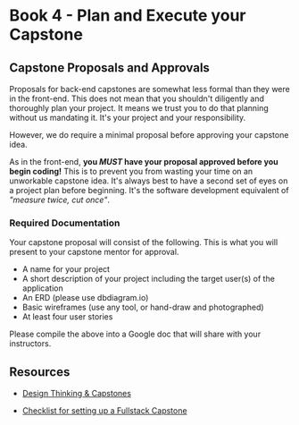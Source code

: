 # Book 4 - Plan and Execute your Capstone

## Capstone Proposals and Approvals

Proposals for back-end capstones are somewhat less formal than they were in the front-end. This does not mean that you shouldn't diligently and thoroughly plan your project. It means we trust you to do that planning without us mandating it. It's your project and your responsibility.

However, we do require a minimal proposal before approving your capstone idea.

As in the front-end, **you _MUST_ have your proposal approved before you begin coding!** This is to prevent you from wasting your time on an unworkable capstone idea. It's always best to have a second set of eyes on a project plan before beginning. It's the software development equivalent of _"measure twice, cut once"_.

### Required Documentation

Your capstone proposal will consist of the following. This is what you will present to your capstone mentor for approval.

* A name for your project
* A short description of your project including the target user(s) of the application
* An ERD (please use dbdiagram.io)
* Basic wireframes (use any tool, or hand-draw and photographed)
* At least four user stories

Please compile the above into a Google doc that will share with your instructors.

## Resources

* [Design Thinking & Capstones](https://docs.google.com/presentation/d/1yND0ZBCrKyz5PnDujtE1IL74MQ5D_xNNzwtzpOAmOLo/present?token=AC4w5VgWjVNQqf0p7jx44HqzhRWIaQtEeA%3A1555681121160&includes_info_params=1&eisi=CMTR8eSj3OECFU8KyAod170KoA#slide=id.p)

* [Checklist for setting up a Fullstack Capstone](CAPSTONE_CHECKLIST.md)
